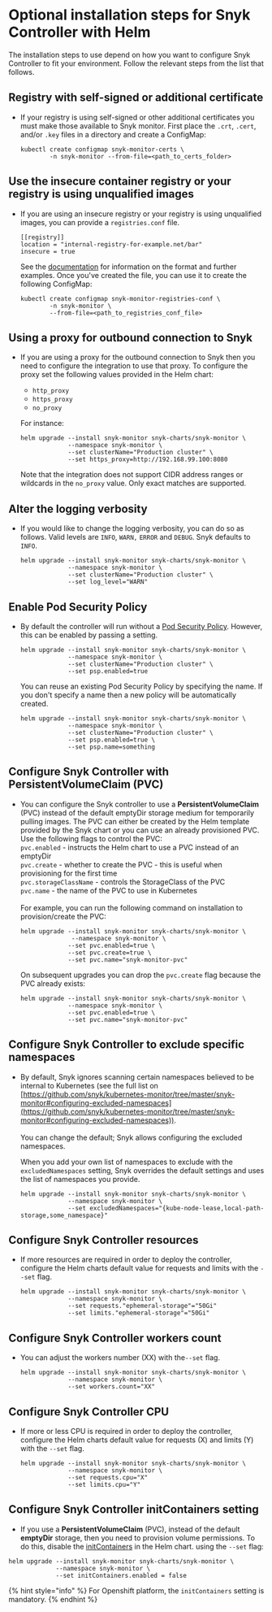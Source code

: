 # Optional installation steps for Snyk Controller with Helm

The installation steps to use depend on how you want to configure Snyk Controller to fit your environment. Follow the relevant steps from the list that follows.

## **Registry with self-signed or additional certificate**

*   If your registry is using self-signed or other additional certificates you must make those available to Snyk monitor. First place the `.crt`, `.cert`, and/or `.key` files in a directory and create a ConfigMap:

    ```
    kubectl create configmap snyk-monitor-certs \
            -n snyk-monitor --from-file=<path_to_certs_folder>
    ```

## **Use the insecure container registry or your registry is using unqualified images**

*   If you are using an insecure registry or your registry is using unqualified images, you can provide a `registries.conf` file.

    ```
    [[registry]]
    location = "internal-registry-for-example.net/bar"
    insecure = true
    ```

    See the [documentation](https://github.com/containers/image/blob/master/docs/containers-registries.conf.5.md) for information on the format and further examples. Once you've created the file, you can use it to create the following ConfigMap:

    ```
    kubectl create configmap snyk-monitor-registries-conf \
            -n snyk-monitor \
            --from-file=<path_to_registries_conf_file>
    ```

## **Using a proxy for outbound connection to Snyk**

*   If you are using a proxy for the outbound connection to Snyk then you need to configure the integration to use that proxy. To configure the proxy set the following values provided in the Helm chart:

    * `http_proxy`
    * `https_proxy`
    * `no_proxy`

    For instance:

    ```
    helm upgrade --install snyk-monitor snyk-charts/snyk-monitor \
                 --namespace snyk-monitor \
                 --set clusterName="Production cluster" \
                 --set https_proxy=http://192.168.99.100:8080
    ```

    Note that the integration does not support CIDR address ranges or wildcards in the `no_proxy` value. Only exact matches are supported.

## **Alter the logging verbosity**

*   If you would like to change the logging verbosity, you can do so as follows. Valid levels are `INFO`, `WARN,` `ERROR` and `DEBUG`. Snyk defaults to `INFO`.

    ```
    helm upgrade --install snyk-monitor snyk-charts/snyk-monitor \
                 --namespace snyk-monitor \
                 --set clusterName="Production cluster" \
                 --set log_level="WARN"
    ```

## **Enable Pod Security Policy**

*   By default the controller will run without a [Pod Security Policy](https://kubernetes.io/docs/concepts/policy/pod-security-policy/). However, this can be enabled by passing a setting.

    ```
    helm upgrade --install snyk-monitor snyk-charts/snyk-monitor \
                 --namespace snyk-monitor \
                 --set clusterName="Production cluster" \
                 --set psp.enabled=true
    ```

    You can reuse an existing Pod Security Policy by specifying the name. If you don't specify a name then a new policy will be automatically created.

    ```
    helm upgrade --install snyk-monitor snyk-charts/snyk-monitor \
                 --namespace snyk-monitor \
                 --set clusterName="Production cluster" \
                 --set psp.enabled=true \
                 --set psp.name=something
    ```

## **Configure Snyk Controller with PersistentVolumeClaim (PVC)**

*   You can configure the Snyk controller to use a **PersistentVolumeClaim** (PVC) instead of the default emptyDir storage medium for temporarily pulling images. The PVC can either be created by the Helm template provided by the Snyk chart or you can use an already provisioned PVC. Use the following flags to control the PVC:\
    `pvc.enabled` - instructs the Helm chart to use a PVC instead of an emptyDir\
    `pvc.create` - whether to create the PVC - this is useful when provisioning for the first time\
    `pvc.storageClassName` - controls the StorageClass of the PVC\
    `pvc.name` - the name of the PVC to use in Kubernetes\
    \
    For example, you can run the following command on installation to provision/create the PVC:

    ```
    helm upgrade --install snyk-monitor snyk-charts/snyk-monitor \
                  --namespace snyk-monitor \
                 --set pvc.enabled=true \
                 --set pvc.create=true \
                 --set pvc.name="snyk-monitor-pvc"
    ```

    On subsequent upgrades you can drop the `pvc.create` flag because the PVC already exists:

    ```
    helm upgrade --install snyk-monitor snyk-charts/snyk-monitor \             
                 --namespace snyk-monitor \
                 --set pvc.enabled=true \
                 --set pvc.name="snyk-monitor-pvc"
    ```

## **Configure Snyk Controller to exclude specific namespaces**

*   By default, Snyk ignores scanning certain namespaces believed to be internal to Kubernetes (see the full list on [https://github.com/snyk/kubernetes-monitor/tree/master/snyk-monitor#configuring-excluded-namespaces](https://github.com/snyk/kubernetes-monitor/tree/master/snyk-monitor#configuring-excluded-namespaces)). \
    \
    You can change the default; Snyk allows configuring the excluded namespaces.

    When you add your own list of namespaces to exclude with the `excludedNamespaces` setting, Snyk overrides the default settings and uses the list of namespaces you provide.

    ```
    helm upgrade --install snyk-monitor snyk-charts/snyk-monitor \ 
                 --namespace snyk-monitor \
                 --set excludedNamespaces="{kube-node-lease,local-path-storage,some_namespace}"
    ```

## **Configure Snyk Controller resources**

*   If more resources are required in order to deploy the controller, configure the Helm charts default value for requests and limits with the `--set` flag.

    ```
    helm upgrade --install snyk-monitor snyk-charts/snyk-monitor \
                 --namespace snyk-monitor \
                 --set requests."ephemeral-storage"="50Gi"
                 --set limits."ephemeral-storage"="50Gi"
    ```

## Configure Snyk Controller workers count

*   You can adjust the workers number (XX) with the`--set` flag.

    ```
    helm upgrade --install snyk-monitor snyk-charts/snyk-monitor \
                 --namespace snyk-monitor \
                 --set workers.count="XX"
    ```

## Configure Snyk Controller CPU

*   If more or less CPU is required in order to deploy the controller, configure the Helm charts default value for requests (X) and limits (Y) with the `--set` flag.

    ```
    helm upgrade --install snyk-monitor snyk-charts/snyk-monitor \
                 --namespace snyk-monitor \
                 --set requests.cpu="X"
                 --set limits.cpu="Y"
    ```

## Configure Snyk Controller initContainers setting

* If you use a **PersistentVolumeClaim** (PVC), instead of the default **emptyDir** storage, then you need to provision volume permissions. To do this, disable the [initContainer](https://github.com/snyk/kubernetes-monitor/blob/master/snyk-monitor/templates/deployment.yaml#L56)[s](https://github.com/snyk/kubernetes-monitor/blob/master/snyk-monitor/templates/deployment.yaml#L56) in the Helm chart. using the `--set` flag:

```
helm upgrade --install snyk-monitor snyk-charts/snyk-monitor \
             --namespace snyk-monitor \
             --set initContainers.enabled = false
```

{% hint style="info" %}
For Openshift platform, the `initContainers` setting is mandatory.
{% endhint %}
